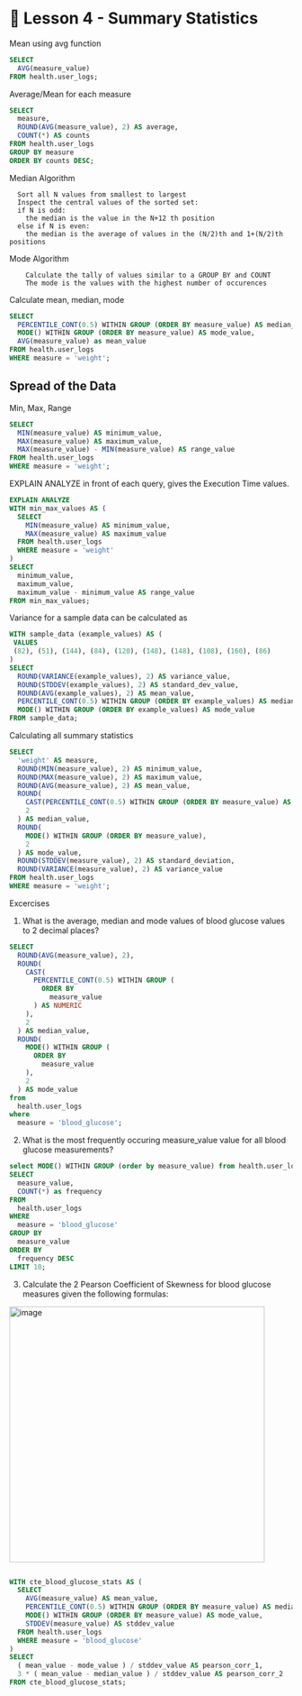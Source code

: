 # 📍 Lesson 4 - Summary Statistics

Mean using avg function 
```sql
SELECT
  AVG(measure_value)
FROM health.user_logs;
```

Average/Mean for each measure
```sql
SELECT
  measure,
  ROUND(AVG(measure_value), 2) AS average,
  COUNT(*) AS counts
FROM health.user_logs
GROUP BY measure
ORDER BY counts DESC;
```

Median Algorithm

```
  Sort all N values from smallest to largest
  Inspect the central values of the sorted set:
  if N is odd:
    the median is the value in the N+12 th position
  else if N is even:
    the median is the average of values in the (N/2)th and 1+(N/2)th positions
```

Mode Algorithm

```
    Calculate the tally of values similar to a GROUP BY and COUNT
    The mode is the values with the highest number of occurences
```

Calculate mean, median, mode 
```sql
SELECT
  PERCENTILE_CONT(0.5) WITHIN GROUP (ORDER BY measure_value) AS median_value,
  MODE() WITHIN GROUP (ORDER BY measure_value) AS mode_value,
  AVG(measure_value) as mean_value
FROM health.user_logs
WHERE measure = 'weight';
```

## Spread of the Data

Min, Max, Range

```sql
SELECT
  MIN(measure_value) AS minimum_value,
  MAX(measure_value) AS maximum_value,
  MAX(measure_value) - MIN(measure_value) AS range_value
FROM health.user_logs
WHERE measure = 'weight';
```

EXPLAIN ANALYZE in front of each query, gives the Execution Time values.

```sql
EXPLAIN ANALYZE
WITH min_max_values AS (
  SELECT
    MIN(measure_value) AS minimum_value,
    MAX(measure_value) AS maximum_value
  FROM health.user_logs
  WHERE measure = 'weight'
)
SELECT
  minimum_value,
  maximum_value,
  maximum_value - minimum_value AS range_value
FROM min_max_values;
```

Variance for a sample data can be calculated as 
```sql
WITH sample_data (example_values) AS (
 VALUES
 (82), (51), (144), (84), (120), (148), (148), (108), (160), (86)
)
SELECT
  ROUND(VARIANCE(example_values), 2) AS variance_value,
  ROUND(STDDEV(example_values), 2) AS standard_dev_value,
  ROUND(AVG(example_values), 2) AS mean_value,
  PERCENTILE_CONT(0.5) WITHIN GROUP (ORDER BY example_values) AS median_value,
  MODE() WITHIN GROUP (ORDER BY example_values) AS mode_value
FROM sample_data;
```

Calculating all summary statistics 
```sql
SELECT
  'weight' AS measure,
  ROUND(MIN(measure_value), 2) AS minimum_value,
  ROUND(MAX(measure_value), 2) AS maximum_value,
  ROUND(AVG(measure_value), 2) AS mean_value,
  ROUND(
    CAST(PERCENTILE_CONT(0.5) WITHIN GROUP (ORDER BY measure_value) AS NUMERIC),
    2
  ) AS median_value,
  ROUND(
    MODE() WITHIN GROUP (ORDER BY measure_value),
    2
  ) AS mode_value,
  ROUND(STDDEV(measure_value), 2) AS standard_deviation,
  ROUND(VARIANCE(measure_value), 2) AS variance_value
FROM health.user_logs
WHERE measure = 'weight';
```

Excercises 

1. What is the average, median and mode values of blood glucose values to 2 decimal places?

```sql
SELECT
  ROUND(AVG(measure_value), 2),
  ROUND(
    CAST(
      PERCENTILE_CONT(0.5) WITHIN GROUP (
        ORDER BY
          measure_value
      ) AS NUMERIC
    ),
    2
  ) AS median_value,
  ROUND(
    MODE() WITHIN GROUP (
      ORDER BY
        measure_value
    ),
    2
  ) AS mode_value
from
  health.user_logs
where
  measure = 'blood_glucose';
```

2. What is the most frequently occuring measure_value value for all blood glucose measurements?

```sql
select MODE() WITHIN GROUP (order by measure_value) from health.user_logs where measure='blood_glucose';
SELECT
  measure_value,
  COUNT(*) as frequency
FROM
  health.user_logs
WHERE
  measure = 'blood_glucose'
GROUP BY
  measure_value
ORDER BY
  frequency DESC
LIMIT 10;
```

3. Calculate the 2 Pearson Coefficient of Skewness for blood glucose measures given the following formulas:
<img width="454" alt="image" src="https://github.com/sarathchandrikak/Serious-SQL/assets/65502906/4afea8b0-9795-4cbb-9169-841b6afd6c57">

```sql

WITH cte_blood_glucose_stats AS (
  SELECT
    AVG(measure_value) AS mean_value,
    PERCENTILE_CONT(0.5) WITHIN GROUP (ORDER BY measure_value) AS median_value,
    MODE() WITHIN GROUP (ORDER BY measure_value) AS mode_value,
    STDDEV(measure_value) AS stddev_value
  FROM health.user_logs
  WHERE measure = 'blood_glucose'
)
SELECT
  ( mean_value - mode_value ) / stddev_value AS pearson_corr_1,
  3 * ( mean_value - median_value ) / stddev_value AS pearson_corr_2
FROM cte_blood_glucose_stats;

```
